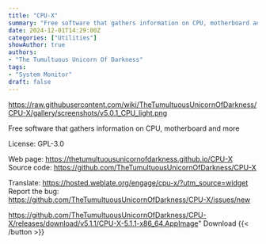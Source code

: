 ```yaml
---
title: "CPU-X"
summary: "Free software that gathers information on CPU, motherboard and more."
date: 2024-12-01T14:29:00Z
categories: ["Utilities"]
showAuthor: true
authors:
- "The Tumultuous Unicorn Of Darkness"
tags: 
- "System Monitor"
draft: false
---
```


https://raw.githubusercontent.com/wiki/TheTumultuousUnicornOfDarkness/CPU-X/gallery/screenshots/v5.0.1_CPU_light.png

Free software that gathers information on CPU, motherboard and more

License: GPL-3.0

Web page: <https://thetumultuousunicornofdarkness.github.io/CPU-X>  
Source code: <https://github.com/TheTumultuousUnicornOfDarkness/CPU-X>

Translate: <https://hosted.weblate.org/engage/cpu-x/?utm_source=widget>  
Report the bug: <https://github.com/TheTumultuousUnicornOfDarkness/CPU-X/issues/new>  

https://github.com/TheTumultuousUnicornOfDarkness/CPU-X/releases/download/v5.1.1/CPU-X-5.1.1-x86_64.AppImage" 
Download
{{< /button >}}